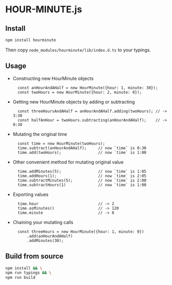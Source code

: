 HOUR-MINUTE.js
==============

## Install

```bash
npm install hourminute
```

Then copy `node_modules/hourminute/lib/index.d.ts` to your typings.


## Usage

- Constructing new HourMinute objects

        const anHourAndAHalf = new HourMinute({hour: 1, minute: 30});
        const twoHours = new HourMinute({hour: 2, minute: 0});

- Getting new HourMinute objects by adding or subtracting

        const threeHoursAndAHalf = anHourAndAHalf.adding(twoHours); // -> 3:30
        const halfAnHour = twoHours.subtracting(anHourAndAHalf);    // -> 0:30
        
- Mutating the original time

        const time = new HourMinute(twoHours);
        time.subtract(anHourAndAHalf);     // now `time` is 0:30
        time.add(twoHours);                // now `time` is 1:00

- Other convenient method for mutating original value

        time.addMinutes(5);                // now `time` is 1:05
        time.addHours(1);                  // now `time` is 2:05
        time.subtractMinutes(5);           // now `time` is 2:00
        time.subtractHours(1)              // now `time` is 1:00

- Exporting values

        time.hour                          // -> 2
        time.asMinutes()                   // -> 120
        time.minute                        // -> 0

- Chaining your mutating calls

        const threeHours = new HourMinute({hour: 1, minute: 0})
            .add(anHourAndAHalf)
            .addMinutes(30);


## Build from source

```bash
npm install && \
npm run typings && \
npm run build
```
